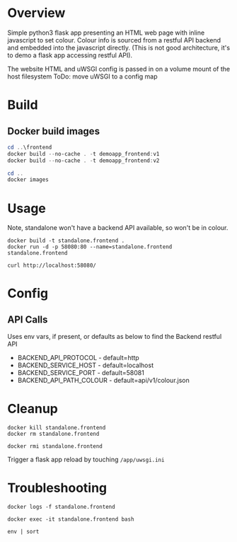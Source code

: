 # Overview
Simple python3 flask app presenting an HTML web page with inline javascript to set colour.
Colour info is sourced from a restful API backend and embedded into the javascript directly. 
(This is not good architecture, it's to demo a flask app accessing restful API). 

The website HTML and uWSGI config is passed in on a volume mount of the host filesystem
ToDo: move uWSGI to a config map 


# Build
## Docker build images
```powershell
cd ..\frontend
docker build --no-cache . -t demoapp_frontend:v1
docker build --no-cache . -t demoapp_frontend:v2

cd ..
docker images

```


# Usage

Note, standalone won't have a backend API available, so won't be in colour.
```shell script
docker build -t standalone.frontend .
docker run -d -p 58080:80 --name=standalone.frontend standalone.frontend

curl http://localhost:58080/

```


# Config

## API Calls
Uses env vars, if present, or defaults as below to find the Backend restful API  
 - BACKEND_API_PROTOCOL        - default=http
 - BACKEND_SERVICE_HOST        - default=localhost
 - BACKEND_SERVICE_PORT        - default=58081
 - BACKEND_API_PATH_COLOUR     - default=api/v1/colour.json



# Cleanup
```shell script
docker kill standalone.frontend
docker rm standalone.frontend

docker rmi standalone.frontend

```

Trigger a flask app reload by touching `/app/uwsgi.ini`

# Troubleshooting
```shell script
docker logs -f standalone.frontend

docker exec -it standalone.frontend bash

env | sort 
```
